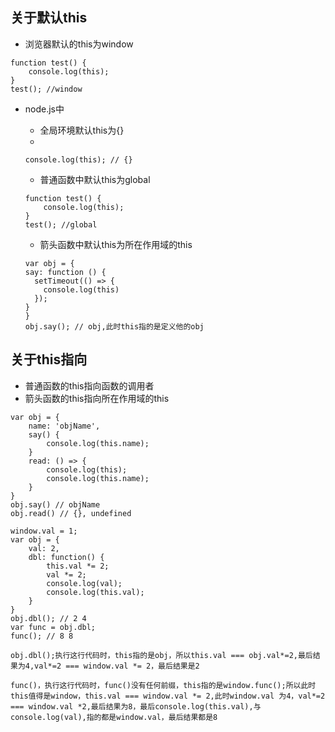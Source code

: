 ## 关于默认this
- 浏览器默认的this为window

```
function test() {
    console.log(this);
}
test(); //window
```
- node.js中
    - 全局环境默认this为{}
    - 
    ```
    console.log(this); // {}
    ```
    - 普通函数中默认this为global
        
    ```
    function test() {
        console.log(this);
    }
    test(); //global
    ```
    - 箭头函数中默认this为所在作用域的this
    
    ```
    var obj = {
    say: function () {
      setTimeout(() => {
        console.log(this)
      });
    }
  }
  obj.say(); // obj,此时this指的是定义他的obj
    ```

## 关于this指向
- 普通函数的this指向函数的调用者
- 箭头函数的this指向所在作用域的this

```
var obj = {
    name: 'objName',
    say() {
        console.log(this.name);
    }
    read: () => {
        console.log(this);
        console.log(this.name);
    }
}
obj.say() // objName
obj.read() // {}, undefined
```

```
window.val = 1;
var obj = {
    val: 2,
    dbl: function() {
        this.val *= 2;
        val *= 2;
        console.log(val);
        console.log(this.val);
    }
}
obj.dbl(); // 2 4
var func = obj.dbl;
func(); // 8 8

obj.dbl();执行这行代码时，this指的是obj，所以this.val === obj.val*=2,最后结果为4,val*=2 === window.val *= 2，最后结果是2

func()，执行这行代码时，func()没有任何前缀，this指的是window.func();所以此时this值得是window，this.val === window.val *= 2,此时window.val 为4，val*=2 === window.val *2,最后结果为8，最后console.log(this.val),与console.log(val),指的都是window.val，最后结果都是8
```